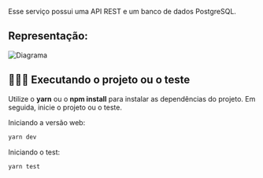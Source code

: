 
Esse serviço possui uma API REST e um banco de dados PostgreSQL.

## Representação: 
![Diagrama](https://github.com/Jhhonatta/produtos-e-categoria-sql/assets/103228844/43f3f852-afd6-4a11-a634-e7574a3b9348)


## 👨🏻‍💻 Executando o projeto ou o teste

Utilize o **yarn** ou o **npm install** para instalar as dependências do projeto.
Em seguida, inicie o projeto ou o teste.

Iniciando a versão web:

```cl
yarn dev
```

Iniciando o test:

```cl
yarn test
```
